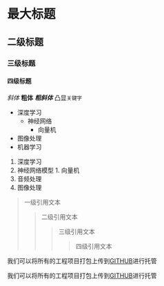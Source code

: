 # 最大标题
## 二级标题
### 三级标题
#### 四级标题

*斜体*
**粗体**
***粗斜体***
凸显`关键字`

* 深度学习
  * 神经网络
    * 向量机
* 图像处理
* 机器学习

1. 深度学习
  1. 神经网络模型
    1. 向量机
2. 音频处理
3. 图像处理

> 一级引用文本
>> 二级引用文本
>>> 三级引用文本
>>>> 四级引用文本

我们可以将所有的工程项目打包上传到[GITHUB](https://www.github.com "GITHUB官方网站")进行托管

我们可以将所有的工程项目打包上传到[GITHUB][1]进行托管

[1]:https://www.github.com "GITHUB官网"

